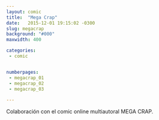 ```yaml
---
layout: comic
title:  "Mega Crap"
date:   2015-12-01 19:15:02 -0300
slug: megacrap
background: "#000"
maxwidth: 400

categories:
 - comic


numberpages:
 - megacrap_01
 - megacrap_02
 - megacrap_03
 
---
```


Colaboración con el comic online multiautoral MEGA CRAP.